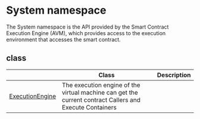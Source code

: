 # System namespace

The System namespace is the API provided by the Smart Contract Execution Engine (AVM), which provides access to the execution environment that accesses the smart contract.

## class

| | Class | Description |
| ---------------------------------------- | ---------------------------------------- | -------------------------- |
[ExecutionEngine](System/ExecutionEngine.md) | The execution engine of the virtual machine can get the current contract Callers and Execute Containers
